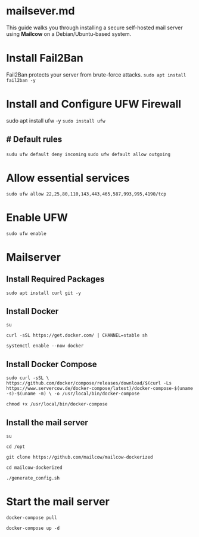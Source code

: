 # mailsever.md
This guide walks you through installing a secure self-hosted mail server using **Mailcow** on a Debian/Ubuntu-based system.


# Install Fail2Ban
Fail2Ban protects your server from brute-force attacks.
`sudo apt install fail2ban -y`

# Install and Configure UFW Firewall
sudo apt install ufw -y
`sudo install ufw`

## # Default rules
`sudu ufw default deny incoming`
`sudo ufw default allow outgoing`
# Allow essential services
`sudo ufw allow 22,25,80,110,143,443,465,587,993,995,4190/tcp`
# Enable UFW
`sudo ufw enable`

# Mailserver

## Install Required Packages
`sudo apt install curl git -y`

## Install Docker
`su`

`curl -sSL https://get.docker.com/ | CHANNEL=stable sh`

`systemctl enable --now docker`

## Install Docker Compose
`sudo curl -sSL \
  https://github.com/docker/compose/releases/download/$(curl -Ls https://www.servercow.de/docker-compose/latest)/docker-compose-$(uname -s)-$(uname -m) \
  -o /usr/local/bin/docker-compose`

`chmod +x /usr/local/bin/docker-compose`

## Install the mail server
`su`

`cd /opt`

`git clone https://github.com/mailcow/mailcow-dockerized`

`cd mailcow-dockerized`

`./generate_config.sh`

# Start the mail server
`docker-compose pull`

`docker-compose up -d`
